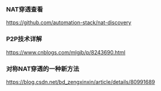 ### NAT穿透查看
https://github.com/automation-stack/nat-discovery

### P2P技术详解
https://www.cnblogs.com/mlgjb/p/8243690.html

### 对称NAT穿透的一种新方法
https://blog.csdn.net/bd_zengxinxin/article/details/80991689

